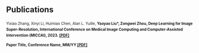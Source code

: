 <h2 style="margin: 2px 0px -10px;">
  <a href="/yu-xinda/publication.html" style="text-decoration: none; color: inherit;">Publications</a>
</h2>
<br>
<div style="font-size: 10px; line-height: 1.6;">
  <p>
    Yixiao Zhang, Xinyi Li, Huimiao Chen, Alan L. Yuille, <strong>Yaoyao Liu*<strong>, Zongwei Zhou, Deep Learning for Image Super-Resolution, International Conference on Medical Image Computing and Computer-Assisted Intervention (MICCAI), 2023.
    <a href="/assets/files/paper1.pdf" target="_blank">[PDF]</a>
  </p>
  <p>
    Paper Title, Conference Name, MM/YY
    <a href="/assets/files/paper1.pdf" target="_blank">[PDF]</a>
  </p>
</div>
